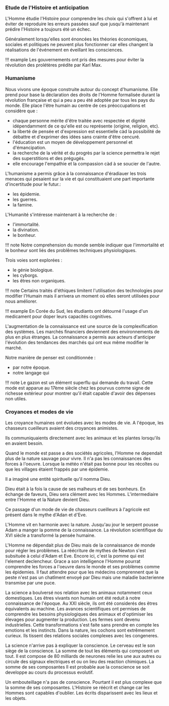 ### Etude de l'Histoire et anticipation

L'Homme étudie l'Histoire pour comprendre les choix qui s'offrent à lui et éviter de reproduire les erreurs passées sauf que jusqu'à maintenant prédire l'Histoire a toujours été un échec.

Généralement lorsqu'elles sont énoncées les théories économiques, sociales et politiques ne peuvent plus fonctionner car elles changent la réalisations de l'événement en éveillant les consciences.

!!! example
    Les gouvernements ont pris des mesures pour éviter la révolution des prolétères prédite par Karl Max.
### Humanisme

Nous vivons une époque construite autour du concept d'humanisme. Elle prend pour base la déclaration des droits de l'Homme formalisée durant la révolution française et qui a peu a peu été adoptée par tous les pays du monde. Elle place l'être humain au centre de ces préoccupations et considère que : 

* chaque personne mérite d'être traitée avec respectée et dignité idépendamment de ce qu'elle est ou représente (origine, religion, etc).
* la liberté de pensée et d'expression est essentielle càd la possibilité de débattre et d'exprimer des idées sans crainte d'être cencuré.
* l'éducation est un moyen de développement personnel et d'émancipation.
* la recherche de la vérité et du progrès par la science permettra le rejet des superstitions et des prégugés.
* elle encourage l'empathie et la compassion càd à se soucier de l'autre.

L'humanisme a permis grâce à la connaissance d'éradiauer les trois menaces qui pesaient sur la vie et qui constituaient une part importante d'incertitude pour le futur.:

* les épidemie.
* les guerres.
* la famine.

L'Humanité s'intéresse maintenant à la recherche de :

* l'immortalité.
* la divination.
* le bonheur.

!!! note
    Notre comprehension du monde semble indiquer que l'immortalité et le bonheur sont liés des problêmes techniques physiologiques.

Trois voies sont explorées :

* le génie biologique.
* les cyborgs.
* les êtres non organiques.

!!! note
    Certains traités d'éthiques limitent l'utilisation des technologies pour modifier l'Humain mais il arrivera un moment où elles seront utilisées pour nous améliorer.

!!! example
    En Corée du Sud, les étudiants ont détourné l'usage d'un medicament pour doper leurs capacités cognitives.

L'augmentation de la connaissance est une source de la complexification des systèmes. Les marchés financiers deviennent des environnements de plus en plus étranges. La connaissance a permis aux acteurs d'anticiper l'évolution des tendances des marchés qui ont eux même modifier le marché.

Notre manière de penser est conditionnée :

* par notre époque.
* notre langage qui 

!!! note
    Le gazon est un élément superflu qui demande du travail. Cette mode est apparue au 17ème siècle chez les pourvus comme signe de richesse extérieur pour montrer qu'il était capable d'avoir des dépenses non utiles.  

### Croyances et modes de vie

Les croyance humaines ont évoluées avec les modes de vie. A l'époque, les chasseurs cueilleurs avaient des croyances animistes.

Ils communiquaients directement avec les animaux et les plantes lorsqu'ils en avaient besoin.

Quand le monde est passe a des sociétés agricoles, l'Homme ne dependait plus de la nature sauvage pour vivre. Il n'a pas les connaissances des forces à l'oeuvre. Lorsque la météo n'était pas bonne pour les récoltes ou que les villages étaient frappés par une épidemie.

Il a imaginé une entité spirituelle qu'il nomma Dieu.

Dieu était à la fois la cause de ses malheurs et de ses bonheurs. En échange de faveurs, Dieu sera clément avec les Hommes. L'intermediaire entre l'Homme et la Nature devient Dieu.

Ce passage d'un mode de vie de chasseurs cueilleurs à l'agricole est présent dans le mythe d'Adan et d'Eve.

L'Homme vit en harmonie avec la nature. Jusqu'au jour le serpent pousse Adam a manger la pomme de la connaissance. La révolution scientifique du XVI siècle a transformé la pensée humaine.

L'Homme ne dépendait plus de Dieu mais de la connaissance de monde pour régler les problèmes. La réécriture de mythes de Newton s'est subsituée à celui d'Adam et Eve. Encore ici, c'est la pomme qui est l'element declencheur. Grace a son intelligence l'Homme pourrat comprendre les forces a l'oeuvre dans le monde et ses problèmes comme les épidemies. Il faut attendre pour que les médecins comprennent que la peste n'est pas un chatîment envoyé par Dieu mais une maladie bacterienne transmise par une puce.

La science a boulversé nos relation avec les animaux notamment ceux domestiques. Les êtres vivants non humain ont été reduit à notre connaissance de l'époque. Au XXI siècle, ils ont été considerés des êtres équivalents au machine. Les avances scientifiques ont permises de comprendre les besoins physiologiques des animaux et d'optimiser les élevages pour augmenter la production.
Les fermes sont devenu industrielles. Cette transformations s'est faite sans prendre en compte les emotions et les instincts. Dans la nature, les cochons sont extrêmement curieux. Ils tissent des relations sociales complexes avec les congeneres.

La science n'arrive pas à expliquer la conscience. Le cerveau est le son siège de la conscience. La somme de tout les éléments qui composent un tout. Il est compose de 80 milliards de neurones relie les une aux autres ou circule des signaux electriques et ou on lieu des reaction chimiques. La somme de ses composantes Il est probable aue la conscience se soit developpe au cours du processus evolutif.

Un embouteillage n'a pas de conscience. Pourtant il est plus complexe que la somme de ses composantes. 
L'Histoire se réécrit et change car les Hommes sont capables d'oublier. Les écrits disparissent avec les lieux et les objets.
